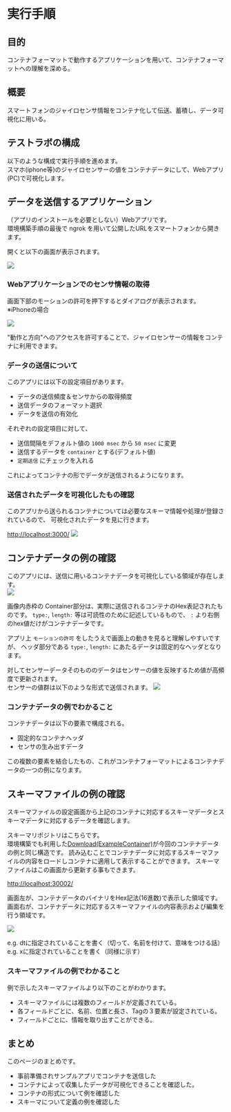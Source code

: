 # 実行手順

## 目的
コンテナフォーマットで動作するアプリケーションを用いて、コンテナフォーマットへの理解を深める。

## 概要
スマートフォンのジャイロセンサ情報をコンテナ化して伝送、蓄積し、データ可視化に用いる。

## テストラボの構成
以下のような構成で実行手順を進めます。  
スマホ(iphone等)のジャイロセンサーの値をコンテナデータにして、Webアプリ(PC)で可視化します。

## データを送信するアプリケーション
（アプリのインストールを必要としない）Webアプリです。  
環境構築手順の最後で ngrok を用いて公開したURLをスマートフォンから開きます。

開くと以下の画面が表示されます。

![](./toppage.png)


### Webアプリケーションでのセンサ情報の取得
画面下部のモーションの許可を押下するとダイアログが表示されます。  
※iPhoneの場合

![](allow_dialog.png)

"動作と方向"へのアクセスを許可することで、ジャイロセンサーの情報をコンテナに利用できます。


### データの送信について
このアプリには以下の設定項目があります。

- データの送信頻度＆センサからの取得頻度
- 送信データのフォーマット選択
- データを送信の有効化

それぞれの設定項目に対して、

* 送信間隔をデフォルト値の `1000 msec` から `50 msec` に変更
* 送信するデータを `container` とする(デフォルト値)
* `定期送信` にチェックを入れる

これによってコンテナの形でデータが送信されるようになります。

### 送信されたデータを可視化したもの確認

このアプリから送られるコンテナについては必要なスキーマ情報や処理が登録されているので、
可視化されたデータを見に行きます。

[http://localhost:3000/](http://localhost:3000/)
![](testlab_preview.png)

## コンテナデータの例の確認

このアプリには、送信に用いるコンテナデータを可視化している領域が存在します。  
![](./toppage_anno.png)

画像内赤枠の Container部分は、実際に送信されるコンテナのHex表記されたものです。
`type:`, `length:` 等は可読性のために記述しているもので、 `:` より右側のhex値だけがコンテナデータです。

アプリ上 `モーションの許可` をしたうえで画面上の動きを見ると理解しやすいですが、
ヘッダ部分である `type:`, `length:` にあたるデータは固定的なヘッダとなります。

対してセンサーデータそのもののデータはセンサーの値を反映するため値が高頻度で更新されます。  
センサーの値群は以下のような形式で送信されます。
![](example_payload.png)

### コンテナデータの例でわかること
コンテナデータは以下の要素で構成される。

- 固定的なコンテナヘッダ
- センサの生み出すデータ

この複数の要素を結合したもの、これがコンテナフォーマットによるコンテナデータの一つの例になります。

## スキーマファイルの例の確認

スキーマファイルの設定画面から上記のコンテナに対応するスキーマデータとスキーマデータに対応するデータを確認します。

スキーマリポジトリはこちらです。  
環境構築でも利用した[Download(ExampleContainer)](mobile_acce.cntr)が今回のコンテナデータの例と同じ構造です。
読み込むことでコンテナデータに対応するスキーマファイルの内容をロードしコンテナに適用して表示することができます。
スキーマファイルはこの画面から更新する事もできます。

[http://localhost:30002/](http://localhost:30002/)

画面左が、コンテナデータのバイナリをHex記法(16進数)で表示した領域です。
画面右が、コンテナデータに対応するスキーマファイルの内容表示および編集を行う領域です。

![](iot-repository-example.png)

e.g. dtに指定されていることを書く（切って、名前を付けて、意味をつける話）
e.g. xに指定されていることを書く（同様に示す）

### スキーマファイルの例でわかること

例で示したスキーマファイルより以下のことがわかります。

- スキーマファイルには複数のフィールドが定義されている。
- 各フィールドごとに、名前、位置と長さ、Tagの３要素が設定されている。
- フィールドごとに、情報を取り出すことができる。


## まとめ

このページのまとめです。

- 事前準備されサンプルアプリでコンテナを送信した
- コンテナによって収集したデータが可視化できることを確認した。
- コンテナの形式について例を確認した
- スキーマについて定義の例を確認した 
